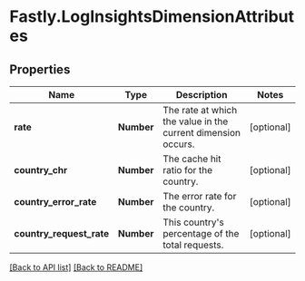 # Fastly.LogInsightsDimensionAttributes

## Properties

Name | Type | Description | Notes
------------ | ------------- | ------------- | -------------
**rate** | **Number** | The rate at which the value in the current dimension occurs. | [optional] 
**country_chr** | **Number** | The cache hit ratio for the country. | [optional] 
**country_error_rate** | **Number** | The error rate for the country. | [optional] 
**country_request_rate** | **Number** | This country&#39;s percentage of the total requests. | [optional] 


[[Back to API list]](../../README.md#endpoints) [[Back to README]](../../README.md)
